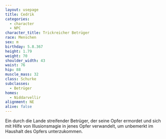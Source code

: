 ```yaml
---
layout: usepage
title: Cedrik
categories:
  - character
  - NPC
character_title: Trickreicher Betrüger
race: Menschen
sex: m
birthday: 5.8.367
height: 1.79
weight: 70
shoulder_width: 43
waist: 76
hip: 88
muscle_mass: 32
class: Schurke
subclasses:
  - Betrüger
homes:
  - Niddarvellir
alignment: NE
alive: false
---
```


Ein durch die Lande streifender Betrüger, der seine Opfer ermordet und sich mit Hilfe von Illusionsmagie in jenes Opfer
verwandelt, um unbemerkt im Haushalt des Opfers unterzukommen.